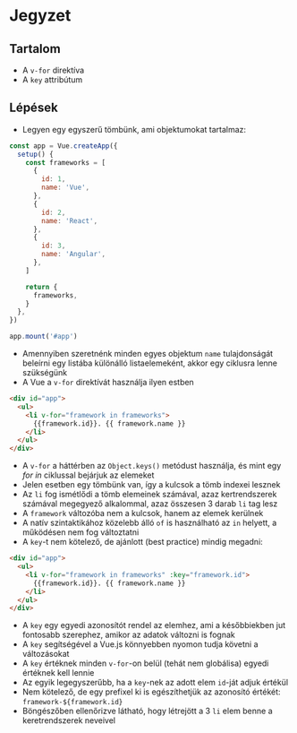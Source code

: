 # Jegyzet

## Tartalom

- A `v-for` direktíva
- A `key` attribútum

## Lépések

- Legyen egy egyszerű tömbünk, ami objektumokat tartalmaz:

```js
const app = Vue.createApp({
  setup() {
    const frameworks = [
      {
        id: 1,
        name: 'Vue',
      },
      {
        id: 2,
        name: 'React',
      },
      {
        id: 3,
        name: 'Angular',
      },
    ]

    return {
      frameworks,
    }
  },
})

app.mount('#app')
```

- Amennyiben szeretnénk minden egyes objektum `name` tulajdonságát beleírni egy listába különálló listaelemeként, akkor egy ciklusra lenne szükségünk
- A Vue a `v-for` direktívát használja ilyen estben

```html
<div id="app">
  <ul>
    <li v-for="framework in frameworks">
      {{framework.id}}. {{ framework.name }}
    </li>
  </ul>
</div>
```

- A `v-for` a háttérben az `Object.keys()` metódust használja, és mint egy _for in_ ciklussal bejárjuk az elemeket
- Jelen esetben egy tömbünk van, így a kulcsok a tömb indexei lesznek
- Az `li` fog ismétlődi a tömb elemeinek számával, azaz kertrendszerek számával megegyező alkalommal, azaz összesen 3 darab `li` tag lesz
- A `framework` változóba nem a kulcsok, hanem az elemek kerülnek
- A natív szintaktikához közelebb álló `of` is használható az `in` helyett, a működésen nem fog változtatni
- A `key`-t nem kötelező, de ajánlott (best practice) mindig megadni:

```html
<div id="app">
  <ul>
    <li v-for="framework in frameworks" :key="framework.id">
      {{framework.id}}. {{ framework.name }}
    </li>
  </ul>
</div>
```

- A `key` egy egyedi azonosítót rendel az elemhez, ami a későbbiekben jut fontosabb szerephez, amikor az adatok változni is fognak
- A `key` segítségével a Vue.js könnyebben nyomon tudja követni a változásokat
- A `key` értéknek minden `v-for`-on belül (tehát nem globálisa) egyedi értéknek kell lennie
- Az egyik legegyszerűbb, ha a `key`-nek az adott elem `id`-ját adjuk értékül
- Nem kötelező, de egy prefixel ki is egészíthetjük az azonosító értékét: `framework-${framework.id}`
- Böngészőben ellenőrizve látható, hogy létrejött a 3 `li` elem benne a keretrendszerek neveivel
